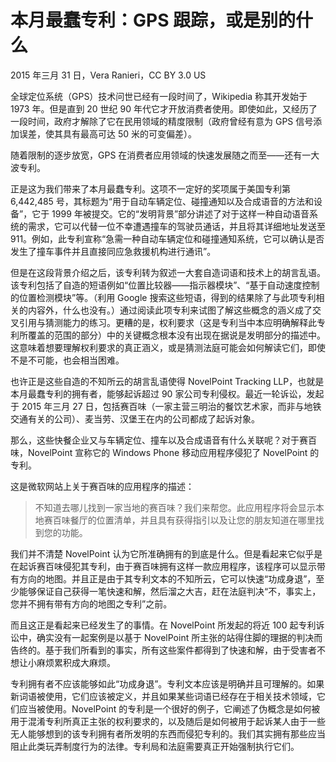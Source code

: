 # 本月最蠢专利：GPS 跟踪，或是别的什么

2015 年三月 31 日，Vera Ranieri，CC BY 3.0 US

全球定位系统（GPS）技术问世已经有一段时间了，Wikipedia 称其开发始于 1973 年。但是直到 20 世纪 90 年代它才开放消费者使用。即使如此，又经历了一段时间，政府才解除了它在民用领域的精度限制（政府曾经有意为 GPS 信号添加误差，使其具有最高可达 50 米的可变偏差）。

随着限制的逐步放宽，GPS 在消费者应用领域的快速发展随之而至——还有一大波专利。

正是这为我们带来了本月最蠢专利。这项不一定好的奖项属于美国专利第 6,442,485 号，其标题为“用于自动车辆定位、碰撞通知以及合成语音的方法和设备”，它于 1999 年被提交。它的“发明背景”部分讲述了对于这样一种自动语音系统的需求，它可以代替一位不幸遭遇撞车的驾驶员通话，并且将其详细地址发送至 911。例如，此专利宣称“急需一种自动车辆定位和碰撞通知系统，它可以确认是否发生了撞车事件并且直接同应急救援机构进行通讯”。

但是在这段背景介绍之后，该专利转为叙述一大套自造词语和技术上的胡言乱语。该专利包括了自造的短语例如“位置比较器——指示器模块”、“基于自动速度控制的位置检测模块”等。（利用 Google 搜索这些短语，得到的结果除了与此项专利相关的内容外，什么也没有。）通过阅读此项专利来试图了解这些概念的涵义成了交叉引用与猜测能力的练习。更糟的是，权利要求（这是专利当中本应明确解释此专利所覆盖的范围的部分）中的关键概念根本没有出现在据说是发明部分的描述中。这意味着想要理解权利要求的真正涵义，或是猜测法庭可能会如何解读它们，即使不是不可能，也会相当困难。

也许正是这些自造的不知所云的胡言乱语使得 NovelPoint Tracking LLP，也就是本月最蠢专利的拥有者，能够起诉超过 90 家公司专利侵权。最近一轮诉讼，发起于 2015 年三月 27 日，包括赛百味（一家主营三明治的餐饮艺术家，而非与地铁交通有关的公司）、麦当劳、汉堡王在内的公司都成了起诉对象。

那么，这些快餐企业又与车辆定位、撞车以及合成语音有什么关联呢？对于赛百味，NovelPoint 宣称它的 Windows Phone 移动应用程序侵犯了 NovelPoint 的专利。

这是微软网站上关于赛百味的应用程序的描述：

> 不知道去哪儿找到一家当地的赛百味？我们来帮您。此应用程序将会显示本地赛百味餐厅的位置清单，并且具有获得指引以及让您的朋友知道在哪里找到您的功能。

我们并不清楚 NovelPoint 认为它所准确拥有的到底是什么。但是看起来它似乎是在起诉赛百味侵犯其专利，由于赛百味拥有这样一款应用程序，该程序可以显示带有方向的地图。并且正是由于其专利文本的不知所云，它可以快速“功成身退”，至少能够保证自己获得一笔快速和解，然后溜之大吉，赶在法庭判决“不，事实上，您并不拥有带有方向的地图之专利”之前。

而且这正是看起来已经发生了的事情。在 NovelPoint 所发起的将近 100 起专利诉讼中，确实没有一起案例是以基于 NovelPoint 所主张的站得住脚的理据的判决而告终的。基于我们所看到的事实，所有这些案件都得到了快速和解，由于受害者不想让小麻烦累积成大麻烦。

专利拥有者不应该能够如此“功成身退”。专利文本应该是明确并且可理解的。如果新词语被使用，它们应该被定义，并且如果某些词语已经存在于相关技术领域，它们应当被使用。NovelPoint 的专利是一个很好的例子，它阐述了伪概念是如何被用于混淆专利所真正主张的权利要求的，以及随后是如何被用于起诉某人由于一些无人能够想到的该专利拥有者所发明的东西而侵犯专利的。我们其实拥有那些应当阻止此类玩弄制度行为的法律。专利局和法庭需要真正开始强制执行它们。
